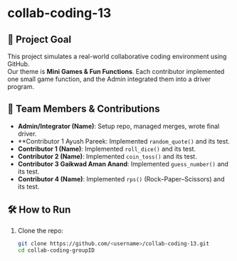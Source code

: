 # collab-coding-13

## 🎯 Project Goal
This project simulates a real-world collaborative coding environment using GitHub.  
Our theme is **Mini Games & Fun Functions**. Each contributor implemented one small game function, and the Admin integrated them into a driver program.

## 👥 Team Members & Contributions
- **Admin/Integrator (Name)**: Setup repo, managed merges, wrote final driver.
- **Contributor 1 Ayush Pareek: Implemented `random_quote()` and its test.
- **Contributor 1 (Name)**: Implemented `roll_dice()` and its test.
- **Contributor 2 (Name)**: Implemented `coin_toss()` and its test.
- **Contributor 3 Gaikwad Aman Anand**: Implemented `guess_number()` and its test.
- **Contributor 4 (Name)**: Implemented `rps()` (Rock–Paper–Scissors) and its test.


## 🛠️ How to Run
1. Clone the repo:
   ```bash
   git clone https://github.com/<username>/collab-coding-13.git
   cd collab-coding-groupID

